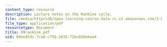 ```yaml
---
content_type: resource
description: Lecture notes on the Rankine cycle.
file: /media/https%3A/open-learning-course-data-rc.s3.amazonaws.com/2-611-marine-power-and-propulsion-fall-2006/b9ee45dc7ca8c75b263571bc826e6ae4_09rankine.pdf
file_type: application/pdf
resourcetype: Document
title: 09rankine.pdf
uid: b9ee45dc-7ca8-c75b-2635-71bc826e6ae4
---
```

